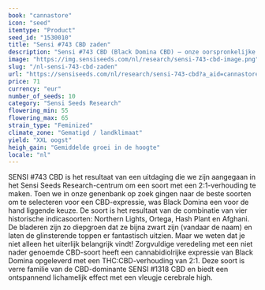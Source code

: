 ```yaml
---
book: "cannastore"
icon: "seed"
itemtype: "Product"
seed_id: "1530010"
title: "Sensi #743 CBD zaden"
description: "Sensi #743 CBD (Black Domina CBD) – onze oorspronkelijke bekroonde intense indica, nu in een door CBD gedomineerde versie. Koop Sensi #743 zaden hier."
image: "https://img.sensiseeds.com/nl/research/sensi-743-cbd-image.png"
slug: "/nl-sensi-743-cbd-zaden"
url: "https://sensiseeds.com/nl/research/sensi-743-cbd?a_aid=cannastore"
price: 71
currency: "eur"
number_of_seeds: 10
category: "Sensi Seeds Research"
flowering_min: 55
flowering_max: 65
strain_type: "Feminized"
climate_zone: "Gematigd / landklimaat"
yield: "XXL oogst"
heigh_gain: "Gemiddelde groei in de hoogte"
locale: "nl"
---
```

SENSI #743 CBD is het resultaat van een uitdaging die we zijn aangegaan in het Sensi Seeds Research-centrum om een soort met een 2:1-verhouding te maken. Toen we in onze genenbank op zoek gingen naar de beste soorten om te selecteren voor een CBD-expressie, was Black Domina een voor de hand liggende keuze. De soort is het resultaat van de combinatie van vier historische indicasoorten: Northern Lights, Ortega, Hash Plant en Afghani. De bladeren zijn zo diepgroen dat ze bijna zwart zijn (vandaar de naam) en laten de glinsterende toppen er fantastisch uitzien. Maar we weten dat je niet alleen het uiterlijk belangrijk vindt! Zorgvuldige veredeling met een niet nader genoemde CBD-soort heeft een cannabidiolrijke expressie van Black Domina opgeleverd met een THC:CBD-verhouding van 2:1. Deze soort is verre familie van de CBD-dominante SENSI #1318 CBD en biedt een ontspannend lichamelijk effect met een vleugje cerebrale high.
